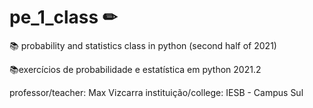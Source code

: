 # pe_1_class ✏

📚 probability and statistics class in python (second half of 2021)

📚exercícios de probabilidade e estatística em python 2021.2

professor/teacher: Max Vizcarra
instituição/college: IESB - Campus Sul
